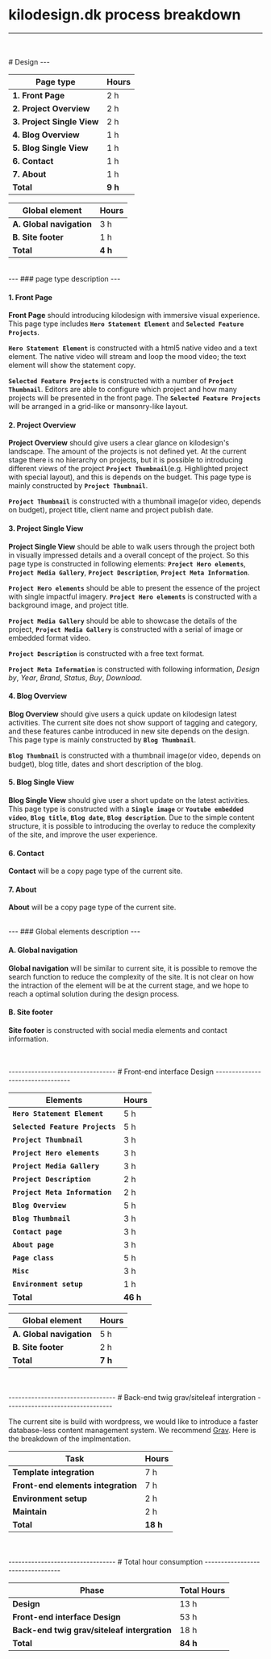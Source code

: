 # kilodesign.dk process breakdown
---------------------------------
<br>
<br>
# Design
---
<br>

| Page type                   | Hours     |
| --------------------------- | --------- |
| **1. Front Page**           | 2 h       |
| **2. Project Overview**     | 2 h       |
| **3. Project Single View**  | 2 h       |
| **4. Blog Overview**        | 1 h       |
| **5. Blog Single View**     | 1 h       |
| **6. Contact**              | 1 h       |
| **7. About**                | 1 h       |
| **Total**                   | **9 h**   |

| Global element              | Hours     |
| --------------------------- | --------- |
| **A. Global navigation**    | 3 h       |
| **B. Site footer**          | 1 h       |
| **Total**                   | **4 h**   |

<br>
---
### page type description
---

#### 1. Front Page
**Front Page** should introducing kilodesign with immersive visual experience. This page type includes **`Hero Statement Element`** and **`Selected Feature Projects`**.

**`Hero Statement Element`** is constructed with a html5 native video and a text element. The native video will stream and loop the mood video; the text element will show the statement copy.

**`Selected Feature Projects`** is constructed with a number of **`Project Thumbnail`**. Editors are able to configure which project and how many projects will be presented in the front page. The **`Selected Feature Projects`** will be arranged in a grid-like or mansonry-like layout.

#### 2. Project Overview
**Project Overview** should give users a clear glance on kilodesign's landscape. The amount of the projects is not defined yet. At the current stage there is no hierarchy on projects, but it is possible to introducing different views of the project **`Project Thumbnail`**(e.g. Highlighted project with special layout), and this is depends on the budget. This page type is mainly constructed by **`Project Thumbnail`**.

**`Project Thumbnail`** is constructed with a thumbnail image(or video, depends on budget), project title, client name and project publish date.

#### 3. Project Single View
**Project Single View** should be able to walk users through the project both in visually impressed details and a overall concept of the project. So this page type is constructed in following elements: **`Project Hero
elements`**, **`Project Media Gallery`**, **`Project Description`**, **`Project Meta Information`**.

**`Project Hero elements`** should be able to present the essence of the project with single impactful imagery. **`Project Hero elements`** is constructed with a background image, and project title.

**`Project Media Gallery`** should be able to showcase the details of the project, **`Project Media Gallery`** is constructed with a serial of image or embedded format video.

**`Project Description`** is constructed with a free text format.

**`Project Meta Information`** is constructed with following information, *Design by*, *Year*, *Brand*, *Status*, *Buy*, *Download*.

#### 4. Blog Overview
**Blog Overview** should give users a quick update on kilodesign latest activities. The current site does not show support of tagging and category, and these features canbe introduced in new site depends on the design.
This page type is mainly constructed by **`Blog Thumbnail`**.

**`Blog Thumbnail`** is constructed with a thumbnail image(or video, depends on budget), blog title, dates and short description of the blog.

#### 5. Blog Single View
**Blog Single View** should give user a short update on the latest activities. This page type is constructed with a **`Single image`** or **`Youtube embedded video`**, **`Blog title`**, **`Blog date`**, **`Blog description`**. Due to the simple content structure, it is possible to introducing the overlay to reduce the complexity of the site, and improve the user experience.

#### 6. Contact
**Contact** will be a copy page type of the current site.

#### 7. About
**About** will be a copy page type of the current site.

<br>
---
### Global elements description
---

#### A. Global navigation
**Global navigation** will be similar to current site, it is possible to remove the search function to reduce the complexity of the site. It is not clear on how the intraction of the element will be at the current stage, and we hope to reach a optimal solution during the design process.

#### B. Site footer
**Site footer** is constructed with social media elements and contact information.

<br>
<br>
---------------------------------
# Front-end interface Design
---------------------------------
<br>

| Elements                                | Hours     |
| --------------------------------------- | --------- |
| **`Hero Statement Element`**            | 5 h       |
| **`Selected Feature Projects`**         | 5 h       |
| **`Project Thumbnail`**                 | 3 h       |
| **`Project Hero elements`**             | 3 h       |
| **`Project Media Gallery`**             | 3 h       |
| **`Project Description`**               | 2 h       |
| **`Project Meta Information`**          | 2 h       |
| **`Blog Overview`**                     | 5 h       |
| **`Blog Thumbnail`**                    | 3 h       |
| **`Contact page`**                      | 3 h       |
| **`About page`**                        | 3 h       |
| **`Page class`**                        | 5 h       |
| **`Misc`**                              | 3 h       |
| **`Environment setup`**                 | 1 h       |
| **Total**                               | **46 h**   |

| Global element              | Hours     |
| --------------------------- | --------- |
| **A. Global navigation**    | 5 h       |
| **B. Site footer**          | 2 h       |
| **Total**                   | **7 h**   |


<br>
<br>
---------------------------------
# Back-end twig grav/siteleaf intergration
---------------------------------
<br>

The current site is build with wordpress, we would like to introduce a faster database-less content management system. We recommend [Grav](https://getgrav.org/). Here is the breakdown of the implmentation.


| Task                                        | Hours     |
| ------------------------------------------- | --------- |
| **Template integration**                    | 7 h       |
| **Front-end elements integration**          | 7 h       |
| **Environment setup**                       | 2 h       |
| **Maintain**                                | 2 h       |
| **Total**                                   | **18 h**   |




<br>
<br>
---------------------------------
# Total hour consumption
---------------------------------


| Phase                                               | Total Hours     |
| --------------------------------------------------- | ---------       |
| **Design**                                          | 13 h            |
| **Front-end interface Design**                      | 53 h            |
| **Back-end twig grav/siteleaf intergration**        | 18 h            |
| **Total**                                           | **84 h**        |
